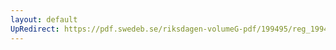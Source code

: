```yaml
---
layout: default
UpRedirect: https://pdf.swedeb.se/riksdagen-volumeG-pdf/199495/reg_199495_FiU/reg_199495_FiU_0019.pdf
---
```

